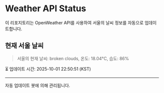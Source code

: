 
# Weather API Status

이 리포지토리는 OpenWeather API를 사용하여 서울의 날씨 정보를 자동으로 업데이트합니다.

## 현재 서울 날씨
> 서울의 현재 날씨: broken clouds, 온도: 18.04°C, 습도: 86%

⏳ 업데이트 시간: 2025-10-01 22:50:51 (KST)

---
자동 업데이트 봇에 의해 관리됩니다.
